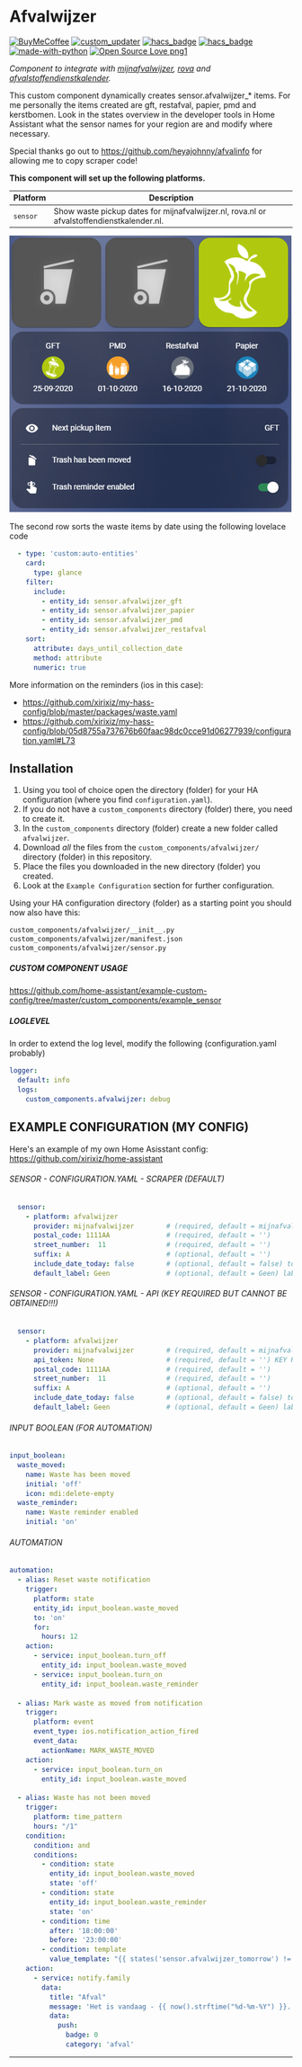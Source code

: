 # Afvalwijzer

[![BuyMeCoffee][buymecoffeebedge]][buymecoffee]
[![custom_updater][customupdaterbadge]][customupdater]
[![hacs_badge](https://img.shields.io/badge/HACS-Default-orange.svg)](https://github.com/custom-components/hacs)
[![hacs_badge](https://img.shields.io/badge/HACS-Custom-orange.svg)](https://github.com/custom-components/hacs)
[![made-with-python](https://img.shields.io/badge/Made%20with-Python-1f425f.svg)](https://www.python.org/)
[![Open Source Love png1](https://badges.frapsoft.com/os/v1/open-source.png?v=103)](https://github.com/ellerbrock/open-source-badges/)

_Component to integrate with [mijnafvalwijzer][mijnafvalwijzer], [rova][rova] and [afvalstoffendienstkalender][afvalstoffendienstkalender]._

This custom component dynamically creates sensor.afvalwijzer_* items. For me personally the items created are gft, restafval, papier, pmd and kerstbomen. Look in the states overview in the developer tools in Home Assistant what the sensor names for your region are and modify where necessary.

Special thanks go out to https://github.com/heyajohnny/afvalinfo for allowing me to copy scraper code!

**This component will set up the following platforms.**

Platform | Description
-- | --
`sensor` | Show waste pickup dates for mijnafvalwijzer.nl, rova.nl or afvalstoffendienstkalender.nl.

![example][exampleimg1]

The second row sorts the waste items by date using the following lovelace code
```yaml
  - type: 'custom:auto-entities'
    card:
      type: glance
    filter:
      include:
        - entity_id: sensor.afvalwijzer_gft
        - entity_id: sensor.afvalwijzer_papier
        - entity_id: sensor.afvalwijzer_pmd
        - entity_id: sensor.afvalwijzer_restafval
    sort:
      attribute: days_until_collection_date
      method: attribute
      numeric: true
```

More information on the reminders (ios in this case):
- https://github.com/xirixiz/my-hass-config/blob/master/packages/waste.yaml
- https://github.com/xirixiz/my-hass-config/blob/05d8755a737676b60faac98dc0cce91d06277939/configuration.yaml#L73

## Installation

1. Using you tool of choice open the directory (folder) for your HA configuration (where you find `configuration.yaml`).
2. If you do not have a `custom_components` directory (folder) there, you need to create it.
3. In the `custom_components` directory (folder) create a new folder called `afvalwijzer`.
4. Download _all_ the files from the `custom_components/afvalwijzer/` directory (folder) in this repository.
5. Place the files you downloaded in the new directory (folder) you created.
6. Look at the `Example Configuration` section for further configuration.

Using your HA configuration directory (folder) as a starting point you should now also have this:

```text
custom_components/afvalwijzer/__init__.py
custom_components/afvalwijzer/manifest.json
custom_components/afvalwijzer/sensor.py
```

##### CUSTOM COMPONENT USAGE
https://github.com/home-assistant/example-custom-config/tree/master/custom_components/example_sensor

##### LOGLEVEL
In order to extend the log level, modify the following (configuration.yaml probably)

```yaml
logger:
  default: info
  logs:
    custom_components.afvalwijzer: debug
```

## EXAMPLE CONFIGURATION (MY CONFIG)

Here's an example of my own Home Asisstant config: https://github.com/xirixiz/home-assistant


###### SENSOR - CONFIGURATION.YAML - SCRAPER (DEFAULT)
```yaml
  sensor:
    - platform: afvalwijzer
      provider: mijnafvalwijzer        # (required, default = mijnafvalwijzer) either choose mijnafvalwijzer, rova or afvalstoffendienstkalender
      postal_code: 1111AA              # (required, default = '')
      street_number:  11               # (required, default = '')
      suffix: A                        # (optional, default = '')
      include_date_today: false        # (optional, default = false) to take or not to take Today into account in the next pickup.
      default_label: Geen              # (optional, default = Geen) label if no date found
```


###### SENSOR - CONFIGURATION.YAML - API (KEY REQUIRED BUT CANNOT BE OBTAINED!!!)
```yaml
  sensor:
    - platform: afvalwijzer
      provider: mijnafvalwijzer        # (required, default = mijnafvalwijzer) either choose mijnafvalwijzer, rova or afvalstoffendienstkalender
      api_token: None                  # (required, default = '') KEY REQUIRED BUT CANNOT BE OBTAINED!!!
      postal_code: 1111AA              # (required, default = '')
      street_number:  11               # (required, default = '')
      suffix: A                        # (optional, default = '')
      include_date_today: false        # (optional, default = false) to take or not to take Today into account in the next pickup.
      default_label: Geen              # (optional, default = Geen) label if no date found
```

###### INPUT BOOLEAN (FOR AUTOMATION)
```yaml
input_boolean:
  waste_moved:
    name: Waste has been moved
    initial: 'off'
    icon: mdi:delete-empty
  waste_reminder:
    name: Waste reminder enabled
    initial: 'on'
```

###### AUTOMATION
```yaml
automation:
  - alias: Reset waste notification
    trigger:
      platform: state
      entity_id: input_boolean.waste_moved
      to: 'on'
      for:
        hours: 12
    action:
      - service: input_boolean.turn_off
        entity_id: input_boolean.waste_moved
      - service: input_boolean.turn_on
        entity_id: input_boolean.waste_reminder

  - alias: Mark waste as moved from notification
    trigger:
      platform: event
      event_type: ios.notification_action_fired
      event_data:
        actionName: MARK_WASTE_MOVED
    action:
      - service: input_boolean.turn_on
        entity_id: input_boolean.waste_moved

  - alias: Waste has not been moved
    trigger:
      platform: time_pattern
      hours: "/1"
    condition:
      condition: and
      conditions:
        - condition: state
          entity_id: input_boolean.waste_moved
          state: 'off'
        - condition: state
          entity_id: input_boolean.waste_reminder
          state: 'on'
        - condition: time
          after: '18:00:00'
          before: '23:00:00'
        - condition: template
          value_template: "{{ states('sensor.afvalwijzer_tomorrow') != 'Geen' }}"
    action:
      - service: notify.family
        data:
          title: "Afval"
          message: 'Het is vandaag - {{ now().strftime("%d-%m-%Y") }}. Afvaltype(n): {{ states.sensor.afvalwijzer_tomorrow.state }} wordt opgehaald op: {{ (as_timestamp(now()) + (24*3600)) | timestamp_custom("%d-%m-%Y", True) }}!'
          data:
            push:
              badge: 0
              category: 'afval'
```

***

[exampleimg1]: afvalwijzer-lovelace.png
[exampleimg2]: afvalwijzer_lovelace.png
[buymecoffee]: https://www.buymeacoffee.com/xirixiz
[buymecoffeebedge]: https://camo.githubusercontent.com/cd005dca0ef55d7725912ec03a936d3a7c8de5b5/68747470733a2f2f696d672e736869656c64732e696f2f62616467652f6275792532306d6525323061253230636f666665652d646f6e6174652d79656c6c6f772e737667
[mijnafvalwijzer]: https://mijnafvalwijzer.nl
[rova]: https://rova.nl
[afvalstoffendienstkalender]: https://afvalstoffendienstkalender.nl
[customupdater]: https://github.com/custom-components/custom_updater
[customupdaterbadge]: https://img.shields.io/badge/custom__updater-true-success.svg
